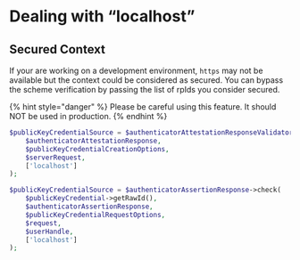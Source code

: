 # Dealing with “localhost”

## Secured Context

If your are working on a development environment, `https` may not be available but the context could be considered as secured. You can bypass the scheme verification by passing the list of rpIds you consider secured.

{% hint style="danger" %}
Please be careful using this feature. It should NOT be used in production.
{% endhint %}

```php
$publicKeyCredentialSource = $authenticatorAttestationResponseValidator->check(
    $authenticatorAttestationResponse,
    $publicKeyCredentialCreationOptions,
    $serverRequest,
    ['localhost']
);
```

```php
$publicKeyCredentialSource = $authenticatorAssertionResponse->check(
    $publicKeyCredential->getRawId(),
    $authenticatorAssertionResponse,
    $publicKeyCredentialRequestOptions,
    $request,
    $userHandle,
    ['localhost']
);
```
